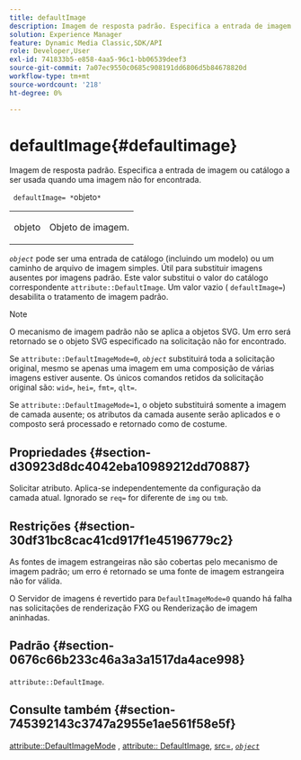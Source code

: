 ```yaml
---
title: defaultImage
description: Imagem de resposta padrão. Especifica a entrada de imagem ou catálogo a ser usada quando uma imagem não for encontrada.
solution: Experience Manager
feature: Dynamic Media Classic,SDK/API
role: Developer,User
exl-id: 741833b5-e858-4aa5-96c1-bb06539deef3
source-git-commit: 7a07ec9550c0685c908191dd6806d5b84678820d
workflow-type: tm+mt
source-wordcount: '218'
ht-degree: 0%

---
```


# defaultImage{#defaultimage}

Imagem de resposta padrão. Especifica a entrada de imagem ou catálogo a ser usada quando uma imagem não for encontrada.

` defaultImage= *`objeto`*`

<table id="simpletable_C1FC14B7D9AE476DB2B10EB402944335"> 
 <tr class="strow"> 
  <td class="stentry"> <p> <span class="codeph"> <span class="varname"> objeto </span> </span> </p> </td> 
  <td class="stentry"> <p>Objeto de imagem. </p> </td> 
 </tr> 
</table>

*`object`* pode ser uma entrada de catálogo (incluindo um modelo) ou um caminho de arquivo de imagem simples. Útil para substituir imagens ausentes por imagens padrão. Este valor substitui o valor do catálogo correspondente `attribute::DefaultImage`. Um valor vazio ( `defaultImage=`) desabilita o tratamento de imagem padrão.

>[!NOTE]
>
>O mecanismo de imagem padrão não se aplica a objetos SVG. Um erro será retornado se o objeto SVG especificado na solicitação não for encontrado.

Se `attribute::DefaultImageMode=0`, *`object`* substituirá toda a solicitação original, mesmo se apenas uma imagem em uma composição de várias imagens estiver ausente. Os únicos comandos retidos da solicitação original são: `wid=`, `hei=`, `fmt=`, `qlt=`.

Se `attribute::DefaultImageMode=1`, o objeto substituirá somente a imagem de camada ausente; os atributos da camada ausente serão aplicados e o composto será processado e retornado como de costume.

## Propriedades {#section-d30923d8dc4042eba10989212dd70887}

Solicitar atributo. Aplica-se independentemente da configuração da camada atual. Ignorado se `req=` for diferente de `img` ou `tmb`.

## Restrições {#section-30df31bc8cac41cd917f1e45196779c2}

As fontes de imagem estrangeiras não são cobertas pelo mecanismo de imagem padrão; um erro é retornado se uma fonte de imagem estrangeira não for válida.

O Servidor de imagens é revertido para `DefaultImageMode=0` quando há falha nas solicitações de renderização FXG ou Renderização de imagem aninhadas.

## Padrão {#section-0676c66b233c46a3a3a1517da4ace998}

`attribute::DefaultImage`.

## Consulte também {#section-745392143c3747a2955e1ae561f58e5f}

[attribute::DefaultImageMode](../../../../../is-api/image-catalog/image-serving-api-ref/c-image-catalog-reference/c-attributes-reference/r-defaultimagemode.md#reference-8a996af162f84e46bbe9e6e0d4e26782) , [attribute:: DefaultImage](../../../../../is-api/image-catalog/image-serving-api-ref/c-image-catalog-reference/c-attributes-reference/r-is-cat-defaultimage.md#reference-8e9900e129f54ed68462a3c2fc3bc433), [src=](../../../../../is-api/http-ref/image-serving-api-ref/c-http-protocol-reference/c-command-reference/r-src.md#reference-f6506637778c4c69bf106a7924a91ab1), [*`object`*](../../../../../is-api/http-ref/image-serving-api-ref/c-http-protocol-reference/c-data-types/r-object.md#reference-2591bd24548d462782c68d138ef795a0)
